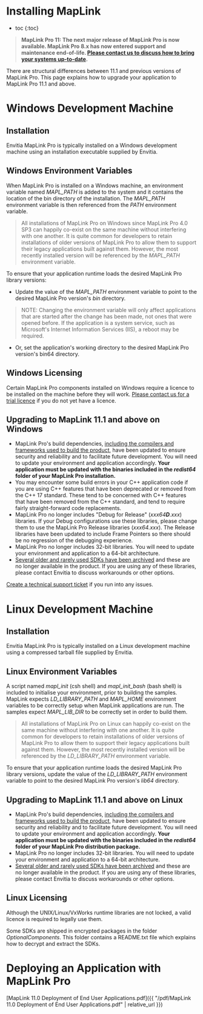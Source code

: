 # Installing MapLink

* toc
{:toc}

> **MapLink Pro 11: The next major release of MapLink Pro is now available. MapLink Pro 8.x has now entered support and maintenance end-of-life. [Please contact us to discuss how to bring your systems up-to-date](https://forms.office.com/e/6ydUswfjEe).**

There are structural differences between 11.1 and previous versions of MapLink Pro. This page explains how to upgrade your application to MapLink Pro 11.1 and above.

# Windows Development Machine
## Installation
Envitia MapLink Pro is typically installed on a Windows development machine using an installation executable supplied by Envitia.

## Windows Environment Variables
When MapLink Pro is installed on a Windows machine, an environment variable named *MAPL_PATH* is added to the system and it contains
the location of the bin directory of the installation. The *MAPL_PATH* environment variable is
then referenced from the *PATH* environment variable.

> All installations of MapLink Pro on Windows since MapLink Pro 4.0 SP3 can happily co-exist on the same
machine without interfering with one another. It is quite common for developers to retain
installations of older versions of MapLink Pro to allow them to support their legacy applications
built against them. However, the most recently installed version will be referenced by the *MAPL_PATH* environment variable.

To ensure that your application runtime loads the desired MapLink Pro library versions:
- Update the value of the *MAPL_PATH* environment variable to point to the desired MapLink Pro version's *bin* directory.
> NOTE: Changing the environment variable will only affect applications that are started
after the change has been made, not ones that were opened before. If the application is
a system service, such as Microsoft's Internet Information Services (IIS), a reboot may
be required.
- Or, set the application's working directory to the desired MapLink Pro version's bin64 directory.

## Windows Licensing
Certain MapLink Pro components installed on Windows require a licence to be installed on the machine before they will work.
[Please contact us for a trial licence](https://forms.office.com/e/Lr7jN9TCC0) if you do not yet have a licence.

## Upgrading to MapLink 11.1 and above on Windows

- MapLink Pro's build dependencies, [including the compilers and frameworks used to build the product](./platform-support.md#maplink-111-compilers), have been updated to ensure security and reliability and to facilitate future development. You will need to update your environment and application accordingly. **Your application must be updated with the binaries included in the *redist64* folder of your MapLink Pro installation.**
- You may encounter some build errors in your C++ application code if you are using C++ features that have been deprecated or removed from the C++ 17 standard. These tend to be concerned with C++ features that have been removed from the C++ standard, and tend to require fairly straight-forward code replacements.
- MapLink Pro no longer includes "Debug for Release" (*xxx64**D**.xxx*) libraries. If your Debug configurations use these libraries, please change them to use the MapLink Pro Release libraries (*xxx64.xxx*). The Release libraries have been updated to include Frame Pointers so there should be no regression of the debugging experience.
- MapLink Pro no longer includes 32-bit libraries. You will need to update your environment and application to a 64-bit architecture.
- [Several older and rarely used SDKs have been archived](./sdk-support.md) and these are no longer available in the product. If you are using any of these libraries, please contact Envitia to discuss workarounds or other options.

[Create a technical support ticket](https://support.envitia.com) if you run into any issues.


# Linux Development Machine

## Installation
Envitia MapLink Pro is typically installed on a Linux development machine using a compressed tarball file supplied by Envitia.

## Linux Environment Variables
A script named *mapl_init* (csh shell) and *mapl_init_bash* (bash shell) is included to initialise
your environment, prior to building the samples. MapLink expects *LD_LIBRARY_PATH* and
*MAPL_HOME* environment variables to be correctly setup when MapLink applications are run. The
samples expect *MAPL_LIB_DIR* to be correctly set in order to build them.

> All installations of MapLink Pro on Linux can happily co-exist on the same
machine without interfering with one another. It is quite common for developers to retain
installations of older versions of MapLink Pro to allow them to support their legacy applications
built against them. However, the most recently installed version will be referenced by the *LD_LIBRARY_PATH* environment variable.

To ensure that your application runtime loads the desired MapLink Pro library versions, update the value of the *LD_LIBRARY_PATH* environment variable to point to the desired MapLink Pro version's *lib64* directory.

## Upgrading to MapLink 11.1 and above on Linux

- MapLink Pro's build dependencies, [including the compilers and frameworks used to build the product](./platform-support.md#maplink-111-compilers), have been updated to ensure security and reliability and to facilitate future development. You will need to update your environment and application accordingly. **Your application must be updated with the binaries included in the *redist64* folder of your MapLink Pro distribution package.**
- MapLink Pro no longer includes 32-bit libraries. You will need to update your environment and application to a 64-bit architecture.
- [Several older and rarely used SDKs have been archived](./sdk-support.md) and these are no longer available in the product. If you are using any of these libraries, please contact Envitia to discuss workarounds or other options.

## Linux Licensing
Although the UNIX/Linux/VxWorks runtime libraries are not locked, a valid licence is required to legally use them.

Some SDKs are shipped in encrypted packages in the folder *OptionalComponents*. This folder contains a README.txt file which explains how to decrypt and extract the SDKs.

# Deploying an Application with MapLink Pro
[MapLink 11.0 Deployment of End User Applications.pdf]({{ "/pdf/MapLink 11.0 Deployment of End User Applications.pdf" | relative_url }})
